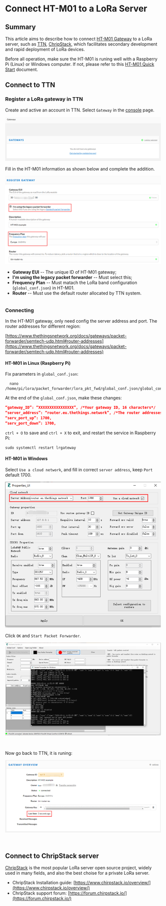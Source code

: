 # Connect HT-M01 to a LoRa Server

## Summary

This article aims to describe how to connect [HT-M01 Gateway](https://heltec.org/project/ht-m01) to a LoRa server, such as [TTN](https://www.thethingsnetwork.org/), [ChripStack](https://www.chirpstack.io/), which facilitates secondary development and rapid deployment of LoRa devices.

Before all operation, make sure the HT-M01 is runing well with a Raspberry Pi (Linux) or Windows computer. If not, please refer to this [HT-M01 Quick Start](./quick_start.md) document.

## Connect to TTN

### Register a LoRa gateway in TTN

Create and active an account in TTN. Select ```Gateway``` in the [console](https://console.thethingsnetwork.org/) page.

![](img/connect_to_server/01.png)

Fill in the HT-M01 information as shown below and complete the addition.

![](img/connect_to_server/02.png)

- **Gateway EUI** -- The unique ID of HT-M01 gateway;
- **I'm using the legacy packet forwarder** -- Must select this;
- **Frequency Plan** -- Must matach the LoRa band configuration (`global_conf.json`) in HT-M01.
- **Router** -- Must use the default router allocated by TTN system.

``` Tip:: That four ponit are the key to success connection with TTN.

```



### Connecting

In the HT-M01 gateway, only need config the server address and port. The router addresses for different region:

[https://www.thethingsnetwork.org/docs/gateways/packet-forwarder/semtech-udp.html#router-addresses](https://www.thethingsnetwork.org/docs/gateways/packet-forwarder/semtech-udp.html#router-addresses)

#### HT-M01 in Linux (Raspberry Pi)

Fix parameters in `global_conf.json`:

```shell
  nano /home/pi/lora/packet_forwarder/lora_pkt_fwd/global_conf.json/global_conf.json
```

  At the end of the `global_conf.json`, make these changes:


  ```json
  “gateway_ID”: “XXXXXXXXXXXXXXXX”, /*Your gateway ID, 16 characters*/
  “server_address”: “router.eu.thethings.network”, /*The router addresses need matach your region*/
  “serv_port_up”: 1700,
  “serv_port_down”: 1700,
  ```

`ctrl + O` to save and `ctrl + X` to exit, and restart the service in Raspberry Pi:

```shell
sudo systemctl restart lrgateway
```



#### HT-M01 in Windows

Select `Use a cloud network`, and fill in correct `server address`, keep `Port` default 1700.

![](img/connect_to_server/03.png)

Click `OK` and `Start Packet Forwarder`.

![](img/connect_to_server/05.png)

&nbsp;

Now go back to TTN, it is runing:

![](img/connect_to_server/04.png)

&nbsp;

## Connect to ChripStack server

[ChripStack](https://www.chirpstack.io/) is the most popular LoRa server open source project, widely used in many fields, and also the best choise for a private LoRa server.

- ChripStack Installation guide: [https://www.chirpstack.io/overview/](https://www.chirpstack.io/overview/)
- ChripStack support forum: [https://forum.chirpstack.io/](https://forum.chirpstack.io/)



